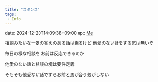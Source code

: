 ```yaml
---
title: "スタンス"
tags:
 - Info
---
```


date: 2024-12-20T14:09:38+09:00
up:: [Me](../Bar/Novel/Chaos/Me.md)


相談みたいな一定の答えのある話は乗るけど
他愛のない話をする気は無いぞ

毎日の様な相談を
お前は反応できるのか

他愛のない話と相談の境は要件定義

そもそも他愛ない話ですらお前と馬が合う気がしない
